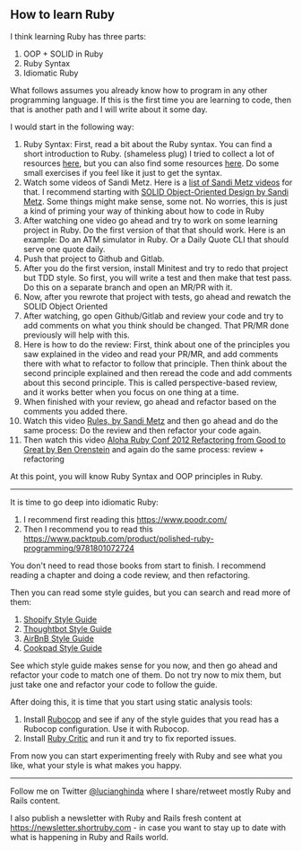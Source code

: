 ## How to learn Ruby

I think learning Ruby has three parts:
1. OOP + SOLID in Ruby
2. Ruby Syntax
3. Idiomatic Ruby

What follows assumes you already know how to program in any other programming language. If this is the first time you are learning to code, then that is another path and I will write about it some day. 

I would start in the following way: 
1. Ruby Syntax: First, read a bit about the Ruby syntax. You can find a short introduction to Ruby. (shameless plug) I tried to collect a lot of resources [here](https://ghinda.com/blog/programming/ruby/2021/learning-ruby.html#learning-ruby-where-and-how), but you can also find some resources [here](https://rubyandrails.info). Do some small exercises if you feel like it just to get the syntax. 
2. Watch some videos of Sandi Metz. Here is a [list of Sandi Metz videos](https://www.youtube.com/results?search_query=sandi+metz) for that. I recommend starting with [SOLID Object-Oriented Design by Sandi Metz](https://www.youtube.com/watch?v=v-2yFMzxqwU). Some things might make sense, some not. No worries, this is just a kind of priming your way of thinking about how to code in Ruby
3. After watching one video go ahead and try to work on some learning project in Ruby. Do the first version of that that should work. Here is an example: Do an ATM simulator in Ruby. Or a Daily Quote CLI that should serve one quote daily. 
4. Push that project to Github and Gitlab. 
5. After you do the first version, install Minitest and try to redo that project but TDD style. So first, you will write a test and then make that test pass. Do this on a separate branch and open an MR/PR with it. 
6. Now, after you rewrote that project with tests, go ahead and rewatch the SOLID Object Oriented
7. After watching, go open Github/Gitlab and review your code and try to add comments on what you think should be changed. That PR/MR done previously will help with this. 
8. Here is how to do the review: First, think about one of the principles you saw explained in the video and read your PR/MR, and add comments there with what to refactor to follow that principle. Then think about the second principle explained and then reread the code and add comments about this second principle. This is called perspective-based review, and it works better when you focus on one thing at a time.
9. When finished with your review, go ahead and refactor based on the comments you added there.
10. Watch this video [Rules, by Sandi Metz](https://www.youtube.com/watch?v=npOGOmkxuio) and then go ahead and do the same process: Do the review and then refactor your code again.
11. Then watch this video [Aloha Ruby Conf 2012 Refactoring from Good to Great by Ben Orenstein](https://www.youtube.com/watch?v=DC-pQPq0acs) and again do the same process: review + refactoring

At this point, you will know Ruby Syntax and OOP principles in Ruby. 

---

It is time to go deep into idiomatic Ruby: 
1. I recommend first reading this https://www.poodr.com/
2. Then I recommend you to read this https://www.packtpub.com/product/polished-ruby-programming/9781801072724

You don't need to read those books from start to finish. I recommend reading a chapter and doing a code review, and then refactoring.

Then you can read some style guides, but you can search and read more of them: 
1. [Shopify Style Guide](https://ruby-style-guide.shopify.dev/)
2. [Thoughtbot Style Guide](https://github.com/thoughtbot/guides/tree/main/ruby)
3. [AirBnB Style Guide](https://airbnb.io/projects/ruby/)
4. [Cookpad Style Guide](https://github.com/cookpad/styleguide/blob/master/ruby.en.md)

See which style guide makes sense for you now, and then go ahead and refactor your code to match one of them. Do not try now to mix them, but just take one and refactor your code to follow the guide. 

After doing this, it is time that you start using static analysis tools:
1. Install [Rubocop](https://github.com/rubocop/rubocop) and see if any of the style guides that you read has a Rubocop configuration. Use it with Rubocop. 
2. Install [Ruby Critic](https://github.com/whitesmith/rubycritic) and run it and try to fix reported issues. 

From now you can start experimenting freely with Ruby and see what you like, what your style is what makes you happy. 

---
Follow me on Twitter [@lucianghinda](https://twitter.com/lucianghinda) where I share/retweet mostly Ruby and Rails content. 

I also publish a newsletter with Ruby and Rails fresh content at https://newsletter.shortruby.com - in case you want to stay up to date with what is happening in Ruby and Rails world. 

